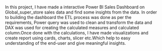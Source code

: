 In this project, I have made a interactive Power BI Sales Dashboard on Global_super_store sales data and find some insights from the data. In order to building the dashboard the ETL process was done as per the requirements, Power query was used to clean and transform the data and DAX was used for creating the calculated measures and calculated column.Once done with the calculations, I have made visualizations and create report using cards, charts, slicer etc.Which help to easy understanding of the end-user and give meaningful insights.
